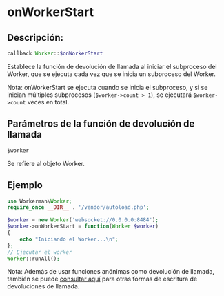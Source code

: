 # onWorkerStart
## Descripción:
```php
callback Worker::$onWorkerStart
```
Establece la función de devolución de llamada al iniciar el subproceso del Worker, que se ejecuta cada vez que se inicia un subproceso del Worker.

Nota: onWorkerStart se ejecuta cuando se inicia el subproceso, y si se inician múltiples subprocesos (```$worker->count > 1```), se ejecutará ```$worker->count``` veces en total.


## Parámetros de la función de devolución de llamada

 ``` $worker ```

Se refiere al objeto Worker.


## Ejemplo

```php
use Workerman\Worker;
require_once __DIR__ . '/vendor/autoload.php';

$worker = new Worker('websocket://0.0.0.0:8484');
$worker->onWorkerStart = function(Worker $worker)
{
    echo "Iniciando el Worker...\n";
};
// Ejecutar el worker
Worker::runAll();
```

Nota: Además de usar funciones anónimas como devolución de llamada, también se puede [consultar aquí](../faq/callback_methods.md) para otras formas de escritura de devoluciones de llamada.
